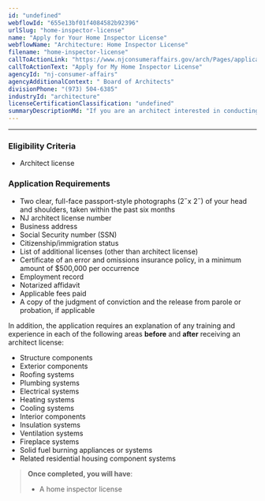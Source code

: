 ```yaml
---
id: "undefined"
webflowId: "655e13bf01f4084582b92396"
urlSlug: "home-inspector-license"
name: "Apply for Your Home Inspector License"
webflowName: "Architecture: Home Inspector License"
filename: "home-inspector-license"
callToActionLink: "https://www.njconsumeraffairs.gov/arch/Pages/applications.aspx"
callToActionText: "Apply for My Home Inspector License"
agencyId: "nj-consumer-affairs"
agencyAdditionalContext: " Board of Architects"
divisionPhone: "(973) 504-6385"
industryId: "architecture"
licenseCertificationClassification: "undefined"
summaryDescriptionMd: "If you are an architect interested in conducting home inspections, you can apply for your home inspector license. "
---
```


---

### Eligibility Criteria

- Architect license

### Application Requirements

- Two clear, full-face passport-style photographs (2˝x 2˝) of your head and shoulders, taken within the past six months
- NJ architect license number
- Business address
- Social Security number (SSN)
- Citizenship/immigration status
- List of additional licenses (other than architect license)
- Certificate of an error and omissions insurance policy, in a minimum amount of $500,000 per occurrence
- Employment record
- Notarized affidavit
- Applicable fees paid
- A copy of the judgment of conviction and the release from parole or probation, if applicable

In addition, the application requires an explanation of any training and experience in each of the following areas **before** and **after** receiving an architect license:

- Structure components
- Exterior components
- Roofing systems
- Plumbing systems
- Electrical systems
- Heating systems
- Cooling systems
- Interior components
- Insulation systems
- Ventilation systems
- Fireplace systems
- Solid fuel burning appliances or systems
- Related residential housing component systems

> **Once completed, you will have**:
>
> - A home inspector license
